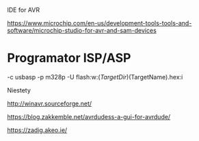 


IDE for AVR

https://www.microchip.com/en-us/development-tools-tools-and-software/microchip-studio-for-avr-and-sam-devices





# Programator ISP/ASP


-c usbasp -p m328p -U flash:w:$(TargetDir)$(TargetName).hex:i



Niestety


http://winavr.sourceforge.net/



https://blog.zakkemble.net/avrdudess-a-gui-for-avrdude/



https://zadig.akeo.ie/